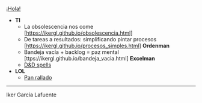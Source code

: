 [¡Hola!](https://ikergl.github.io/hola.html)

- **TI**
  - La obsolescencia nos come [https://ikergl.github.io/obsolescencia.html]
  - De tareas a resultados: simplificando pintar procesos [https://ikergl.github.io/procesos_simples.html]
**Ordenman**
  - Bandeja vacía + backlog = paz mental [ttps://ikergl.github.io/bandeja_vacia.html]
**Excelman**
  - [D&D spells](https://ikergl.github.io/d&d_spells.html)
- **LOL**
  - [Pan rallado](https://ikergl.github.io/pan_rallado.html)
  
___
Iker García Lafuente
